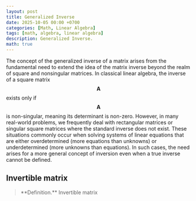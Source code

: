 ```yaml
---
layout: post
title: Generalized Inverse
date: 2025-10-05 00:00 +0700
categories: [Math, Linear Algebra]
tags: [math, algebra, linear algebra]    
description: Generalized Inverse. 
math: true 
---
```


The concept of the generalized inverse of a matrix arises from the fundamental need to extend the idea of the matrix inverse beyond the realm of square and nonsingular matrices. In classical linear algebra, the inverse of a square matrix $$\textbf{A}$$ exists only if $$\textbf{A}$$ is non-singular, meaning its determinant is non-zero. However, in many real-world problems, we frequently deal with rectangular matrices or singular square matrices where the standard inverse does not exist. These situations commonly occur when solving systems of linear equations that are either overdetermined (more equations than unknowns) or underdetermined (more unknowns than equations). In such cases, the need arises for a more general concept of inversion even when a true inverse cannot be defined.

## Invertible matrix 
<blockquote class="box-definition" markdown="1">
<div class="title" markdown="1">
**Definition.** Invertible matrix
</div>

</blockquote>